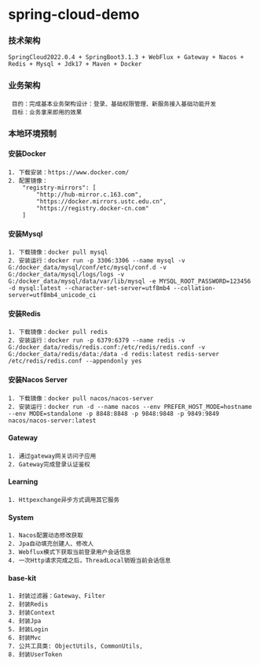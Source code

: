 # spring-cloud-demo

### 技术架构
~~~
SpringCloud2022.0.4 + SpringBoot3.1.3 + WebFlux + Gateway + Nacos + Redis + Mysql + Jdk17 + Maven + Docker
~~~

### 业务架构
~~~
 目的：完成基本业务架构设计：登录、基础权限管理、新服务接入基础功能开发
 目标：业务拿来即用的效果
~~~

### 本地环境预制

#### 安装Docker
~~~
1. 下载安装：https://www.docker.com/
2. 配置镜像：  
    "registry-mirrors": [
        "http://hub-mirror.c.163.com",
        "https://docker.mirrors.ustc.edu.cn",
        "https://registry.docker-cn.com"
    ]
~~~
#### 安装Mysql
~~~
1. 下载镜像：docker pull mysql
2. 安装运行：docker run -p 3306:3306 --name mysql -v G:/docker_data/mysql/conf/etc/mysql/conf.d -v G:/docker_data/mysql/logs/logs -v G:/docker_data/mysql/data/var/lib/mysql -e MYSQL_ROOT_PASSWORD=123456 -d mysql:latest --character-set-server=utf8mb4 --collation-server=utf8mb4_unicode_ci
~~~

#### 安装Redis
~~~
1. 下载镜像：docker pull redis
2. 安装运行：docker run -p 6379:6379 --name redis -v G:/docker_data/redis/redis.conf:/etc/redis/redis.conf -v G:/docker_data/redis/data:/data -d redis:latest redis-server /etc/redis/redis.conf --appendonly yes
~~~

#### 安装Nacos Server
~~~
1. 下载镜像：docker pull nacos/nacos-server
2. 安装运行：docker run -d --name nacos --env PREFER_HOST_MODE=hostname --env MODE=standalone -p 8848:8848 -p 9848:9848 -p 9849:9849 nacos/nacos-server:latest
~~~

#### Gateway
~~~
1. 通过gateway网关访问子应用
2. Gateway完成登录认证鉴权
~~~

#### Learning
~~~
1. Httpexchange异步方式调用其它服务
~~~

#### System
~~~
1. Nacos配置动态修改获取
2. Jpa自动填充创建人、修改人
3. Webflux模式下获取当前登录用户会话信息
4. 一次Http请求完成之后，ThreadLocal销毁当前会话信息
~~~

#### base-kit
~~~
1. 封装过滤器：Gateway、Filter
2. 封装Redis
3. 封装Context
4. 封装Jpa
5. 封装Login
6. 封装Mvc
7. 公共工具类: ObjectUtils, CommonUtils, 
8. 封装UserToken
~~~
